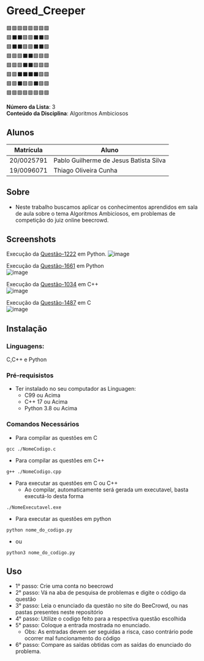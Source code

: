 # Greed_Creeper 
🟩🟩🟩🟩🟩🟩🟩🟩 <br>
🟩⬛⬛🟩🟩⬛⬛🟩 <br>
🟩⬛⬛🟩🟩⬛⬛🟩 <br>
🟩🟩🟩⬛⬛🟩🟩🟩 <br>
🟩🟩🟩⬛⬛🟩🟩🟩 <br>
🟩🟩⬛⬛⬛⬛🟩🟩 <br>
🟩🟩⬛🟩🟩⬛🟩🟩 <br>
🟩🟩🟩🟩🟩🟩🟩🟩 <br>

**Número da Lista**: 3 <br>
**Conteúdo da Disciplina**: Algoritmos Ambiciosos <br>

## Alunos
|Matrícula | Aluno |
| -- | -- |
| 20/0025791  |  Pablo Guilherme de Jesus Batista Silva |
| 19/0096071  |  Thiago Oliveira Cunha |

## Sobre 
- Neste trabalho buscamos aplicar os conhecimentos aprendidos em sala de aula sobre o tema Algoritmos Ambiciosos, em problemas de competição do juiz online beecrowd.

## Screenshots

Execução da [Questão-1222](https://github.com/projeto-de-algoritmos/Greed_Creeper/tree/master/Thiago/Questao%201222) em Python.
![image](https://github.com/projeto-de-algoritmos/Greed_Creeper/assets/71983200/1ad0316f-2dae-40b7-9538-c046456c112d)

Execução da [Questão-1661](https://github.com/projeto-de-algoritmos/Greed_Creeper/tree/master/Thiago/Questao%201661) em Python <br>
![image](https://github.com/projeto-de-algoritmos/Greed_Creeper/assets/71983200/6ae01f72-e54e-4331-b197-f87deeab9572)


Execução da [Questão-1034](https://github.com/projeto-de-algoritmos/Greed_Creeper/tree/master/Pablo) em C++ <br>
![image](https://github.com/projeto-de-algoritmos/Greed_Creeper/assets/71983200/2f8f9437-7517-4981-af78-d3147df95cda)


Execução da [Questão-1487](https://github.com/projeto-de-algoritmos/Greed_Creeper/tree/master/Pablo) em C <br>
![image](https://github.com/projeto-de-algoritmos/Greed_Creeper/assets/71983200/57089dca-39ff-4343-9f46-d41f6aada43c)


## Instalação 

### **Linguagens:** 
C,C++ e Python

### **Pré-requisistos**
* Ter instalado no seu computador as Linguagen:
    * C99 ou Acima
    * C++ 17 ou Acima
    * Python 3.8 ou Acima

### **Comandos Necessários**
* Para compilar as questões em C
```
gcc ./NomeCodigo.c 
```
* Para compilar as questões em C++
```
g++ ./NomeCodigo.cpp 
```
* Para executar as questões em C ou C++
    * Ao compilar, automaticamente será gerada um executavel, basta executá-lo desta forma
```
./NomeExecutavel.exe
```
* Para executar as questões em python
```
python nome_do_codigo.py
```

* ou
```
python3 nome_do_codigo.py
```

## Uso 

* 1° passo: Crie uma conta no beecrowd 
* 2° passo: Vá na aba de pesquisa de problemas e digite o código da questão
* 3° passo: Leia o enunciado da questão no site do BeeCrowd, ou nas pastas presentes neste repositório
* 4° passo: Utilize o codigo feito para a respectiva questão escolhida
* 5° passo: Coloque a entrada mostrada no enunciado.
    * Obs: As entradas devem ser seguidas a risca, caso contrário pode ocorrer mal funcionamento do código
* 6° passo: Compare as saídas obtidas com as saídas do enunciado do problema.
    




